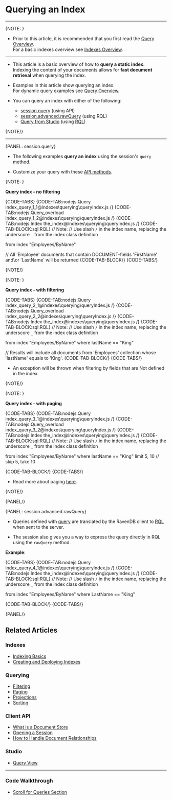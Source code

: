 # Querying an Index

---

{NOTE: }

* Prior to this article, it is recommended that you first read the [Query Overview](../../client-api/session/querying/how-to-query).  
  For a basic indexes overview see [Indexes Overview](../../studio/database/indexes/indexes-overview).

---

* This article is a basic overview of how to __query a static index__.  
  Indexing the content of your documents allows for __fast document retrieval__ when querying the index.

* Examples in this article show querying an index.  
  For dynamic query examples see [Query Overview](../../client-api/session/querying/how-to-query).

* You can query an index with either of the following:
  * [session.query](../../indexes/querying/query-index#session.query) (using API)
  * [session.advanced.rawQuery](../../indexes/querying/query-index#session.advanced.rawquery) (using RQL)
  * [Query from Studio](../../studio/database/queries/query-view) (using [RQL](../../client-api/session/querying/what-is-rql))

{NOTE/}

---

{PANEL: session.query}

* The following examples __query an index__ using the session's `query` method.  

* Customize your query with these [API methods](../../client-api/session/querying/how-to-query#query-api).

{NOTE: }

__Query index - no filtering__

{CODE-TABS}
{CODE-TAB:nodejs:Query index_query_1_1@indexes\querying\queryIndex.js /}
{CODE-TAB:nodejs:Query_overload index_query_1_2@indexes\querying\queryIndex.js /}
{CODE-TAB:nodejs:Index the_index@indexes\querying\queryIndex.js /}
{CODE-TAB-BLOCK:sql:RQL}
// Note:
// Use slash `/` in the index name, replacing the underscore `_` from the index class definition

from index "Employees/ByName"

// All 'Employee' documents that contain DOCUMENT-fields 'FirstName' and\or 'LastName' will be returned
{CODE-TAB-BLOCK/}
{CODE-TABS/}

{NOTE/}

{NOTE: }

__Query index - with filtering__

{CODE-TABS}
{CODE-TAB:nodejs:Query index_query_2_1@indexes\querying\queryIndex.js /}
{CODE-TAB:nodejs:Query_overload index_query_2_2@indexes\querying\queryIndex.js /}
{CODE-TAB:nodejs:Index the_index@indexes\querying\queryIndex.js /}
{CODE-TAB-BLOCK:sql:RQL}
// Note:
// Use slash `/` in the index name, replacing the underscore `_` from the index class definition

from index "Employees/ByName"
where lastName == "King"

// Results will include all documents from 'Employees' collection whose 'lastName' equals to 'King'.
{CODE-TAB-BLOCK/}
{CODE-TABS/}

* An exception will be thrown when filtering by fields that are Not defined in the index.

{NOTE/}

{NOTE: }

__Query index - with paging__

{CODE-TABS}
{CODE-TAB:nodejs:Query index_query_3_1@indexes\querying\queryIndex.js /}
{CODE-TAB:nodejs:Query_overload index_query_3_2@indexes\querying\queryIndex.js /}
{CODE-TAB:nodejs:Index the_index@indexes\querying\queryIndex.js /}
{CODE-TAB-BLOCK:sql:RQL}
// Note:
// Use slash `/` in the index name, replacing the underscore `_` from the index class definition

from index "Employees/ByName"
where lastName == "King"
limit 5, 10 // skip 5, take 10

{CODE-TAB-BLOCK/}
{CODE-TABS/}

* Read more about paging [here](../../indexes/querying/paging).

{NOTE/}

{PANEL/}

{PANEL: session.advanced.rawQuery}

* Queries defined with [query](../../indexes/querying/query-index#session.query) are translated by the RavenDB client to [RQL](../../client-api/session/querying/what-is-rql) when sent to the server.

* The session also gives you a way to express the query directly in RQL using the `rawQuery` method.

__Example__:

{CODE-TABS}
{CODE-TAB:nodejs:Query index_query_4_1@indexes\querying\queryIndex.js /}
{CODE-TAB:nodejs:Index the_index@indexes\querying\queryIndex.js /}
{CODE-TAB-BLOCK:sql:RQL}
// Note:
// Use slash `/` in the index name, replacing the underscore `_` from the index class definition

from index "Employees/ByName"
where LastName == "King"

{CODE-TAB-BLOCK/}
{CODE-TABS/}

{PANEL/}

## Related Articles

### Indexes

- [Indexing Basics](../../indexes/indexing-basics)
- [Creating and Deploying Indexes](../../indexes/creating-and-deploying)

### Querying

- [Filtering](../../indexes/querying/filtering)
- [Paging](../../indexes/querying/paging)
- [Projections](../../indexes/querying/projections)
- [Sorting](../../indexes/querying/sorting)

### Client API

- [What is a Document Store](../../client-api/what-is-a-document-store)
- [Opening a Session](../../client-api/session/opening-a-session)
- [How to Handle Document Relationships](../../client-api/how-to/handle-document-relationships)

### Studio

- [Query View](../../studio/database/queries/query-view)

---

### Code Walkthrough

- [Scroll for Queries Section](https://demo.ravendb.net/)
